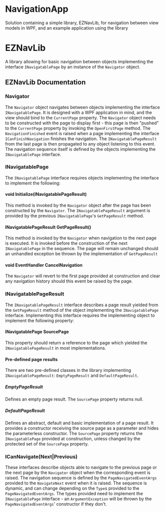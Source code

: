 # NavigationApp
Solution containing a simple library, EZNavLib, for navigation between view models in WPF, and an example application using the library

# EZNavLib
A library allowing for basic navigation between objects implementing the interface `INavigatablePage` by an instance of the `Navigator` object.

## EZNavLib Documentation

### Navigator
The `Navigator` object navigates between objects implementing the interface `INavigatablePage`. It is designed with a WPF application in mind, and the view should bind to the `CurrentPage` property. The `Navigator` object needs to be constructed with the page to display first - this page is then "pushed" to the `CurrentPage` property by invoking the `OpenFirstPage` method.
The `NavigationFinished` event is raised when a page implementing the interface `ICanFinishNavigation` finishes the navigation. The `INavigatablePageResult` from the last page is then propagated to any object listening to this event.
The navigation sequence itself is defined by the objects implementing the `INavigatablePage` interface.

### INavigatablePage
The `INavigatablePage` interface requires objects implementing the interface to implement the following:
#### void Initialize(INavigatablePageResult)
This method is invoked by the `Navigator` object after the page has been constructed by the `Navigator`. The `INavigatablePageResult` argument is provided by the previous `INavigatablePage`'s `GetPageResult` method.
#### INavigatablePageResult GetPageResult()
This method is invoked by the `Navigator` when navigation to the next page is executed. It is invoked before the construction of the next `INavigatablePage` in the sequence.
The page will remain unchanged should an unhandled exception be thrown by the implementation of `GetPageResult`
#### void EventHandler CancelNavigation
The `Navigator` will revert to the first page provided at construction and clear any navigation history should this event be raised by the page.

### INavigatablePageResult
The `INavigatablePageResult` interface describes a page result yielded from the `GetPageResult` method of the object implementing the `INavigatablePage` interface.
Implementing this interface requires the implementing object to implement the following property:
#### INavigatablePage SourcePage
This property should return a reference to the page which yielded the `INavigatablePageResult` in most implementations.
#### Pre-defined page results
There are two pre-defined classes in the library implementing `INavigatablePageResult`: `EmptyPageResult` and `DefaultPageResult`.
##### EmptyPageResult
Defines an empty page result. The `SourcePage` property returns null.
##### DefaultPageResult
Defines an abstract, default and basic implementation of a page result. It provides a constructor receiving the source page as a parameter and hides the parameterless constructor. The `SourcePage` property returns the `INavigatablePage` provided at construction, unless changed by the protected set of the `SourcePage` property.

### ICanNavigate(Next|Previous)
These interfaces describe objects able to navigate to the previous page or the next page by the `Navigator` object when the corresponding event is raised.
The navigation sequence is defined by the `PageNavigatedEventArgs` provided to the `NavigateNext` event when it is raised. The sequence is dynamic, and can change depending on the `Type`s provided to the `PageNavigatedEventArgs`.
The types provided need to implement the `INavigatablePage` interface - an `ArgumentException` will be thrown by the `PageNavigatedEventArgs`' constructor if they don't.
